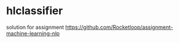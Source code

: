 # hlclassifier
solution for assignment https://github.com/Rocketloop/assignment-machine-learning-nlp
